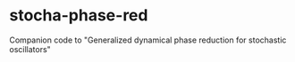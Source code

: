 # stocha-phase-red
 Companion code to "Generalized dynamical phase reduction for stochastic oscillators"
